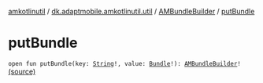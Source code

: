 [amkotlinutil](../../index.md) / [dk.adaptmobile.amkotlinutil.util](../index.md) / [AMBundleBuilder](index.md) / [putBundle](./put-bundle.md)

# putBundle

`open fun putBundle(key: `[`String`](https://kotlinlang.org/api/latest/jvm/stdlib/kotlin/-string/index.html)`!, value: `[`Bundle`](https://developer.android.com/reference/android/os/Bundle.html)`!): `[`AMBundleBuilder`](index.md)`!` [(source)](https://github.com/adaptmobile-organization/amkotlinutil/tree/master/amkotlinutil/src/main/java/dk/adaptmobile/amkotlinutil/util/AMBundleBuilder.java#L63)